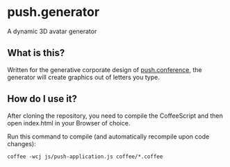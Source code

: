 # push.generator
A dynamic 3D avatar generator

## What is this?
Written for the generative corporate design of [push.conference](http://push-conference.com), the generator will create graphics out of letters you type.

## How do I use it?
After cloning the repository, you need to compile the CoffeeScript and then open index.html in your Browser of choice.

Run this command to compile (and automatically recompile upon code changes):
```
coffee -wcj js/push-application.js coffee/*.coffee
```
